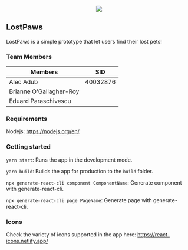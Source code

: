 <p align="center">
  <img src="https://i.ibb.co/fqC0yFk/Screenshot-from-2020-04-22-10-25-55.png" />
</p>

## LostPaws

LostPaws is a simple prototype that let users find their lost pets!

### Team Members

<table align="center">
    <thead>
      <tr>
        <th>Members</th>
        <th>SID</th>
      </tr>
    </thead>
    <tbody>
        <tr>
          <td>Alec Adub</td>
          <td>40032876</td>     
        </tr>
        <tr>
          <td>Brianne O'Gallagher-Roy</td>
          <td></td>
        </tr>
        <tr>
          <td>Eduard Paraschivescu</td>
          <td></td>
        </tr>
    </tbody>
  </table>

### Requirements

Nodejs: https://nodejs.org/en/

### Getting started 

`yarn start`: 
Runs the app in the development mode.<br />

`yarn build`: 
Builds the app for production to the `build` folder.<br />

`npx generate-react-cli component ComponentName`:
Generate component with generate-react-cli.  <br />

`npx generate-react-cli page PageName`:
Generate page with generate-react-cli.

### Icons

Check the variety of icons supported in the app here: https://react-icons.netlify.app/
